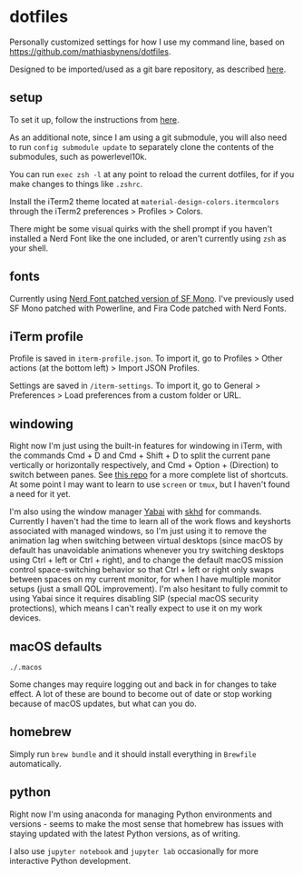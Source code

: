 # dotfiles

Personally customized settings for how I use my command line, based on <https://github.com/mathiasbynens/dotfiles>.

Designed to be imported/used as a git bare repository, as described [here](https://www.atlassian.com/git/tutorials/dotfiles).

## setup

To set it up, follow the instructions from [here](https://www.atlassian.com/git/tutorials/dotfiles).

As an additional note, since I am using a git submodule, you will also need to run `config submodule update` to separately clone the contents of the submodules, such as powerlevel10k.

You can run `exec zsh -l` at any point to reload the current dotfiles, for if you make changes to things like `.zshrc`.

Install the iTerm2 theme located at `material-design-colors.itermcolors` through the iTerm2 preferences > Profiles > Colors.

There might be some visual quirks with the shell prompt if you haven't installed a Nerd Font like the one included, or aren't currently using `zsh` as your shell.

## fonts

Currently using [Nerd Font patched version of SF Mono](https://github.com/Twixes/SF-Mono-Powerline).
I've previously used SF Mono patched with Powerline, and Fira Code patched with Nerd Fonts.

## iTerm profile

Profile is saved in `iterm-profile.json`.
To import it, go to Profiles > Other actions (at the bottom left) > Import JSON Profiles.

Settings are saved in `/iterm-settings`.
To import it, go to General > Preferences > Load preferences from a custom folder or URL.

## windowing

Right now I'm just using the built-in features for windowing in iTerm, with the commands Cmd + D and Cmd + Shift + D to split the current pane vertically or horizontally respectively, and Cmd + Option + (Direction) to switch between panes.
See [this repo](https://gist.github.com/squarism/ae3613daf5c01a98ba3a) for a more complete list of shortcuts.
At some point I may want to learn to use `screen` or `tmux`, but I haven't found a need for it yet.

I'm also using the window manager [Yabai](https://github.com/koekeishiya/yabai) with [skhd](https://github.com/koekeishiya/skhd) for commands.
Currently I haven't had the time to learn all of the work flows and keyshorts associated with managed windows, so I'm just using it to remove the animation lag when switching between virtual desktops (since macOS by default has unavoidable animations whenever you try switching desktops using Ctrl + left or Ctrl + right), and to change the default macOS mission control space-switching behavior so that Ctrl + left or right only swaps between spaces on my current monitor, for when I have multiple monitor setups (just a small QOL improvement).
I'm also hesitant to fully commit to using Yabai since it requires disabling SIP (special macOS security protections), which means I can't really expect to use it on my work devices.

## macOS defaults

```
./.macos
```

Some changes may require logging out and back in for changes to take effect.
A lot of these are bound to become out of date or stop working because of macOS updates, but what can you do.

## homebrew

Simply run `brew bundle` and it should install everything in `Brewfile` automatically.

## python

Right now I'm using anaconda for managing Python environments and versions - seems to make the most sense that homebrew has issues with staying updated with the latest Python versions, as of writing.

I also use `jupyter notebook` and `jupyter lab` occasionally for more interactive Python development.
